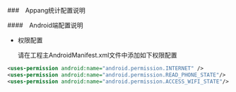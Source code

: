 ###　Appang统计配置说明

####　Android端配置说明

* 权限配置

    请在工程主AndroidManifest.xml文件中添加如下权限配置
```xml
<uses-permission android:name="android.permission.INTERNET" /> 
<uses-permission android:name="android.permission.READ_PHONE_STATE"/> 
<uses-permission android:name="android.permission.ACCESS_WIFI_STATE"/>
```